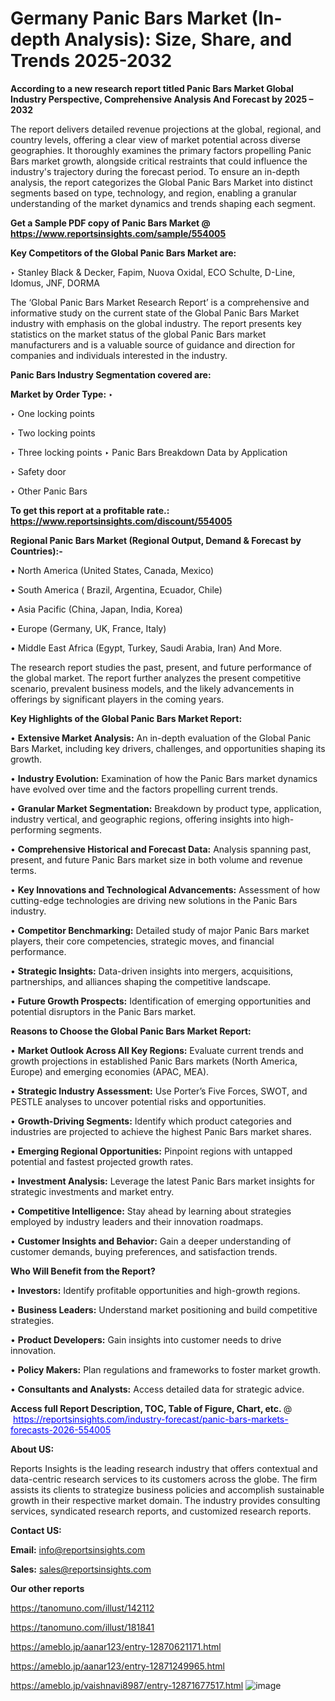# Germany Panic Bars Market (In-depth Analysis): Size, Share, and Trends 2025-2032

<strong>According to a new research report titled Panic Bars Market Global Industry Perspective, Comprehensive Analysis And Forecast by 2025 – 2032</strong>

The report delivers detailed revenue projections at the global, regional, and country levels, offering a clear view of market potential across diverse geographies. It thoroughly examines the primary factors propelling Panic Bars market growth, alongside critical restraints that could influence the industry's trajectory during the forecast period. To ensure an in-depth analysis, the report categorizes the Global Panic Bars Market into distinct segments based on type, technology, and region, enabling a granular understanding of the market dynamics and trends shaping each segment.

<strong>Get a Sample PDF copy of Panic Bars Market </strong><strong>@<a href=https://www.reportsinsights.com/sample/554005 style=color:#0000ff;> https://www.reportsinsights.com/sample/554005</a></strong></font>

<strong>Key Competitors of the Global Panic Bars Market are:</strong>

‣ Stanley Black & Decker, Fapim, Nuova Oxidal, ECO Schulte, D-Line, Idomus, JNF, DORMA

The ‘Global Panic Bars Market Research Report’ is a comprehensive and informative study on the current state of the Global Panic Bars Market industry with emphasis on the global industry. The report presents key statistics on the market status of the global Panic Bars market manufacturers and is a valuable source of guidance and direction for companies and individuals interested in the industry.

<strong>Panic Bars Industry Segmentation covered are:</strong>

<strong>Market by Order Type: </strong>
‣ 

‣ One locking points

‣ Two locking points

‣ Three locking points
‣ Panic Bars Breakdown Data by Application

‣ Safety door

‣ Other
Panic Bars

<strong>To get this report at a profitable rate.: <a href=https://www.reportsinsights.com/discount/554005 style=color:#0000ff;>https://www.reportsinsights.com/discount/554005</a></strong></font>

<strong>Regional Panic Bars Market (Regional Output, Demand &amp; Forecast by Countries):-</strong>

• North America (United States, Canada, Mexico)

• South America ( Brazil, Argentina, Ecuador, Chile)

• Asia Pacific (China, Japan, India, Korea)

• Europe (Germany, UK, France, Italy)

• Middle East Africa (Egypt, Turkey, Saudi Arabia, Iran) And More.

The research report studies the past, present, and future performance of the global market. The report further analyzes the present competitive scenario, prevalent business models, and the likely advancements in offerings by significant players in the coming years.

<strong>Key Highlights of the Global Panic Bars Market Report:</strong>

• <strong>Extensive Market Analysis:</strong> An in-depth evaluation of the Global Panic Bars Market, including key drivers, challenges, and opportunities shaping its growth.

• <strong>Industry Evolution:</strong> Examination of how the Panic Bars market dynamics have evolved over time and the factors propelling current trends.

• <strong>Granular Market Segmentation:</strong> Breakdown by product type, application, industry vertical, and geographic regions, offering insights into high-performing segments.

• <strong>Comprehensive Historical and Forecast Data:</strong> Analysis spanning past, present, and future Panic Bars market size in both volume and revenue terms.

• <strong>Key Innovations and Technological Advancements:</strong> Assessment of how cutting-edge technologies are driving new solutions in the Panic Bars industry.

• <strong>Competitor Benchmarking:</strong> Detailed study of major Panic Bars market players, their core competencies, strategic moves, and financial performance.

• <strong>Strategic Insights:</strong> Data-driven insights into mergers, acquisitions, partnerships, and alliances shaping the competitive landscape.

• <strong>Future Growth Prospects:</strong> Identification of emerging opportunities and potential disruptors in the Panic Bars market.

<strong>Reasons to Choose the Global Panic Bars Market Report:</strong>

• <strong>Market Outlook Across All Key Regions:</strong> Evaluate current trends and growth projections in established Panic Bars markets (North America, Europe) and emerging economies (APAC, MEA).

• <strong>Strategic Industry Assessment:</strong> Use Porter’s Five Forces, SWOT, and PESTLE analyses to uncover potential risks and opportunities.

• <strong>Growth-Driving Segments:</strong> Identify which product categories and industries are projected to achieve the highest Panic Bars market shares.

• <strong>Emerging Regional Opportunities:</strong> Pinpoint regions with untapped potential and fastest projected growth rates.

• <strong>Investment Analysis:</strong> Leverage the latest Panic Bars market insights for strategic investments and market entry.

• <strong>Competitive Intelligence:</strong> Stay ahead by learning about strategies employed by industry leaders and their innovation roadmaps.

• <strong>Customer Insights and Behavior:</strong> Gain a deeper understanding of customer demands, buying preferences, and satisfaction trends.

<strong>Who Will Benefit from the Report?</strong>

• <strong>Investors:</strong> Identify profitable opportunities and high-growth regions.

• <strong>Business Leaders:</strong> Understand market positioning and build competitive strategies.

• <strong>Product Developers:</strong> Gain insights into customer needs to drive innovation.

• <strong>Policy Makers:</strong> Plan regulations and frameworks to foster market growth.

• <strong>Consultants and Analysts:</strong> Access detailed data for strategic advice.
</ul>
<strong>Access full Report Description, TOC, Table of Figure, Chart, etc. </strong>@  <a href=https://reportsinsights.com/industry-forecast/panic-bars-markets-forecasts-2026-554005 style=color:#0000ff;>https://reportsinsights.com/industry-forecast/panic-bars-markets-forecasts-2026-554005</a></font>

<strong><strong>About US</strong>:</strong>

Reports Insights is the leading research industry that offers contextual and data-centric research services to its customers across the globe. The firm assists its clients to strategize business policies and accomplish sustainable growth in their respective market domain. The industry provides consulting services, syndicated research reports, and customized research reports.

<strong>Contact US:</strong>

<p class=""""><b>Email:</b> <a href=mailto:info@reportsinsights.com>info@reportsinsights.com</a></p>
<p class=""""><b>Sales:</b> <a href=mailto:sales@reportsinsights.com>sales@reportsinsights.com</a></p>

<strong>Our other reports</strong>

<a href=https://tanomuno.com/illust/142112>https://tanomuno.com/illust/142112</a>

<a href=https://tanomuno.com/illust/181841>https://tanomuno.com/illust/181841</a>

<a href=https://ameblo.jp/aanar123/entry-12870621171.html>https://ameblo.jp/aanar123/entry-12870621171.html</a>

<a href=https://ameblo.jp/aanar123/entry-12871249965.html>https://ameblo.jp/aanar123/entry-12871249965.html</a>

<a href=https://ameblo.jp/vaishnavi8987/entry-12871677517.html>https://ameblo.jp/vaishnavi8987/entry-12871677517.html</a>
![image](https://github.com/user-attachments/assets/c126b351-a51d-47d7-94f3-6ef902c53b12)

